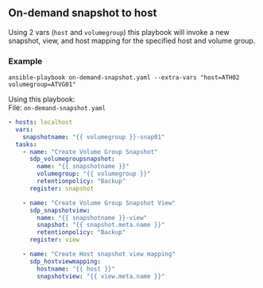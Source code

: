 ## On-demand snapshot to host
Using 2 vars (`host` and `volumegroup`) this playbook will invoke a new snapshot, view, and host mapping for the specified host and volume group.

### Example 
```
ansible-playbook on-demand-snapshot.yaml --extra-vars "host=ATH02 volumegroup=ATVG01"
```

Using this playbook:  
File: `on-demand-snapshot.yaml`
```yaml
- hosts: localhost
  vars: 
    snapshotname: "{{ volumegroup }}-snap01"
  tasks:
    - name: "Create Volume Group Snapshot"
      sdp_volumegroupsnapshot: 
        name: "{{ snapshotname }}"
        volumegroup: "{{ volumegroup }}"
        retentionpolicy: "Backup"
      register: snapshot

    - name: "Create Volume Group Snapshot View"
      sdp_snapshotview: 
        name: "{{ snapshotname }}-view"
        snapshot: "{{ snapshot.meta.name }}"
        retentionpolicy: "Backup"
      register: view

    - name: "Create Host snapshot view mapping"
      sdp_hostviewmapping:
        hostname: "{{ host }}"
        snapshotview: "{{ view.meta.name }}"
```